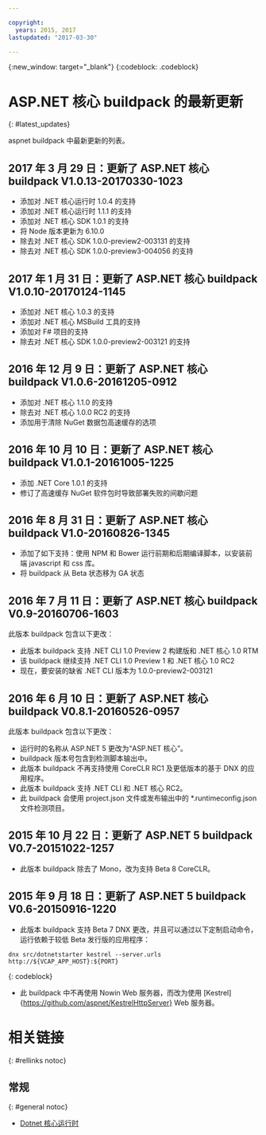 ```yaml
---

copyright:
  years: 2015, 2017
lastupdated: "2017-03-30"

---
```


{:new_window: target="_blank"}
{:codeblock: .codeblock}

# ASP.NET 核心 buildpack 的最新更新
{: #latest_updates}


aspnet buildpack 中最新更新的列表。

## 2017 年 3 月 29 日：更新了 ASP.NET 核心 buildpack V1.0.13-20170330-1023

* 添加对 .NET 核心运行时 1.0.4 的支持
* 添加对 .NET 核心运行时 1.1.1 的支持
* 添加对 .NET 核心 SDK 1.0.1 的支持
* 将 Node 版本更新为 6.10.0
* 除去对 .NET 核心 SDK 1.0.0-preview2-003131 的支持
* 除去对 .NET 核心 SDK 1.0.0-preview3-004056 的支持

## 2017 年 1 月 31 日：更新了 ASP.NET 核心 buildpack V1.0.10-20170124-1145

* 添加对 .NET 核心 1.0.3 的支持
* 添加对 .NET 核心 MSBuild 工具的支持
* 添加对 F# 项目的支持
* 除去对 .NET 核心 SDK 1.0.0-preview2-003121 的支持

## 2016 年 12 月 9 日：更新了 ASP.NET 核心 buildpack V1.0.6-20161205-0912

* 添加对 .NET 核心 1.1.0 的支持
* 除去对 .NET 核心 1.0.0 RC2 的支持
* 添加用于清除 NuGet 数据包高速缓存的选项

## 2016 年 10 月 10 日：更新了 ASP.NET 核心 buildpack V1.0.1-20161005-1225

* 添加 .NET Core 1.0.1 的支持
* 修订了高速缓存 NuGet 软件包时导致部署失败的间歇问题

## 2016 年 8 月 31 日：更新了 ASP.NET 核心 buildpack V1.0-20160826-1345

* 添加了如下支持：使用 NPM 和 Bower 运行前期和后期编译脚本，以安装前端 javascript 和 css 库。
* 将 buildpack 从 Beta 状态移为 GA 状态

## 2016 年 7 月 11 日：更新了 ASP.NET 核心 buildpack V0.9-20160706-1603

此版本 buildpack 包含以下更改：

* 此版本 buildpack 支持 .NET CLI 1.0 Preview 2 构建版和 .NET 核心 1.0 RTM
* 该 buildpack 继续支持 .NET CLI 1.0 Preview 1 和 .NET 核心 1.0 RC2
* 现在，要安装的缺省 .NET CLI 版本为 1.0.0-preview2-003121

## 2016 年 6 月 10 日：更新了 ASP.NET 核心 buildpack V0.8.1-20160526-0957

此版本 buildpack 包含以下更改：

* 运行时的名称从 ASP.NET 5 更改为“ASP.NET 核心”。
* buildpack 版本号包含到检测脚本输出中。
* 此版本 buildpack 不再支持使用 CoreCLR RC1 及更低版本的基于 DNX 的应用程序。
* 此版本 buildpack 支持 .NET CLI 和 .NET 核心 RC2。
* 此 buildpack 会使用 project.json 文件或发布输出中的 *.runtimeconfig.json 文件检测项目。

## 2015 年 10 月 22 日：更新了 ASP.NET 5 buildpack V0.7-20151022-1257

* 此版本 buildpack 除去了 Mono，改为支持 Beta 8 CoreCLR。

## 2015 年 9 月 18 日：更新了 ASP.NET 5 buildpack V0.6-20150916-1220

* 此版本 buildpack 支持 Beta 7 DNX 更改，并且可以通过以下定制启动命令，运行依赖于较低 Beta 发行版的应用程序：

```
dnx src/dotnetstarter kestrel --server.urls http://${VCAP_APP_HOST}:${PORT}
```
{: codeblock}

* 此 buildpack 中不再使用 Nowin Web 服务器，而改为使用 [Kestrel]{https://github.com/aspnet/KestrelHttpServer} Web 服务器。

# 相关链接
{: #rellinks notoc}
## 常规
{: #general notoc}
* [Dotnet 核心运行时](index.html)
